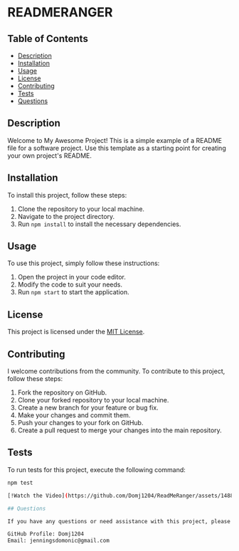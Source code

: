 # READMERANGER

## Table of Contents

- [Description](#description)
- [Installation](#installation)
- [Usage](#usage)
- [License](#license)
- [Contributing](#contributing)
- [Tests](#tests)
- [Questions](#questions)

## Description

Welcome to My Awesome Project! This is a simple example of a README file for a software project. Use this template as a starting point for creating your own project's README.

## Installation

To install this project, follow these steps:

1. Clone the repository to your local machine.
2. Navigate to the project directory.
3. Run `npm install` to install the necessary dependencies.

## Usage

To use this project, simply follow these instructions:

1. Open the project in your code editor.
2. Modify the code to suit your needs.
3. Run `npm start` to start the application.

## License

This project is licensed under the [MIT License](https://opensource.org/licenses/MIT).

## Contributing

I welcome contributions from the community. To contribute to this project, follow these steps:

1. Fork the repository on GitHub.
2. Clone your forked repository to your local machine.
3. Create a new branch for your feature or bug fix.
4. Make your changes and commit them.
5. Push your changes to your fork on GitHub.
6. Create a pull request to merge your changes into the main repository.

## Tests

To run tests for this project, execute the following command:

```bash
npm test

[!Watch the Video](https://github.com/Domj1204/ReadMeRanger/assets/148828606/369285b3-230a-4915-b988-deea4b421265)

## Questions

If you have any questions or need assistance with this project, please feel free to reach out:

GitHub Profile: Domj1204
Email: jenningsdomonic@gmail.com
